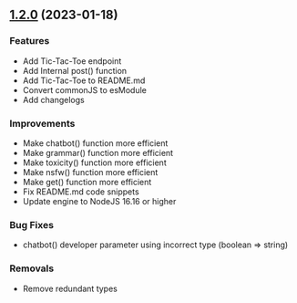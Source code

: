 ## [1.2.0](https://github.com/Abadima/simply-api) (2023-01-18)


### Features

* Add Tic-Tac-Toe endpoint
* Add Internal post() function
* Add Tic-Tac-Toe to README.md
* Convert commonJS to esModule
* Add changelogs

### Improvements

* Make chatbot() function more efficient
* Make grammar() function more efficient
* Make toxicity() function more efficient
* Make nsfw() function more efficient
* Make get() function more efficient
* Fix README.md code snippets
* Update engine to NodeJS 16.16 or higher

### Bug Fixes

* chatbot() developer parameter using incorrect type (boolean => string)

### Removals

* Remove redundant types